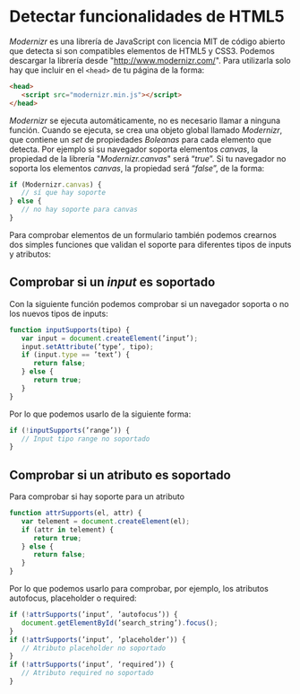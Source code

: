 # Detectar funcionalidades de HTML5

_Modernizr_ es una librería de JavaScript con licencia MIT de código abierto que detecta si son compatibles elementos de HTML5 y CSS3. Podemos descargar la librería desde "<a href="http://www.modernizr.com/">http://www.modernizr.com/</a>". Para utilizarla solo hay que incluir en el `<head>` de tu página de la forma:


```html
<head>
   <script src="modernizr.min.js"></script>
</head>
```

_Modernizr_ se ejecuta automáticamente, no es necesario llamar a ninguna función. Cuando se ejecuta, se crea una objeto global llamado _Modernizr_, que contiene un _set_ de propiedades _Boleanas_ para cada elemento que detecta. Por ejemplo si su navegador soporta elementos _canvas_, la propiedad de la librería "_Modernizr.canvas_" será “_true_”. Si tu navegador no soporta los elementos _canvas_, la propiedad será “_false_”, de la forma:


```javascript
if (Modernizr.canvas) {
   // sí que hay soporte
} else {
   // no hay soporte para canvas
}
```

Para comprobar elementos de un formulario también podemos crearnos dos simples funciones que validan el soporte para diferentes tipos de inputs y atributos:



## Comprobar si un *input* es soportado

Con la siguiente función podemos comprobar si un navegador soporta o no los nuevos tipos de inputs:

```javascript
function inputSupports(tipo) {
   var input = document.createElement(’input’);
   input.setAttribute(’type’, tipo);
   if (input.type == ’text’) {
      return false;
   } else {
      return true;
   }
}
```

Por lo que podemos usarlo de la siguiente forma:

```javascript
if (!inputSupports(’range’)) {
   // Input tipo range no soportado
}
```



## Comprobar si un atributo es soportado

Para comprobar si hay soporte para un atributo

```javascript
function attrSupports(el, attr) {
   var telement = document.createElement(el);
   if (attr in telement) {
      return true;
   } else {
      return false;
   }
}
```


Por lo que podemos usarlo para comprobar, por ejemplo, los atributos autofocus, placeholder o required:

```javascript
if (!attrSupports(’input’, ’autofocus’)) {
   document.getElementById(’search_string’).focus();
}
if (!attrSupports(’input’, ’placeholder’)) {
   // Atributo placeholder no soportado
}
if (!attrSupports(‘input’, ‘required’)) {
   // Atributo required no soportado
}
```

